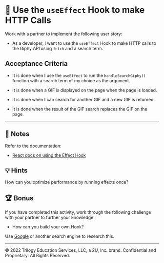 # 📖 Use the `useEffect` Hook to make HTTP Calls

Work with a partner to implement the following user story:

* As a developer, I want to use the `useEffect` Hook to make HTTP calls to the Giphy API using `fetch` and a search term.

## Acceptance Criteria

* It is done when I use the `useEffect` to run the `handleSearchGiphy()` function with a search term of my choice as the argument.

* It is done when a GIF is displayed on the page when the page is loaded.

* It is done when I can search for another GIF and a new GIF is returned.

* It is done when the result of the GIF search replaces the GIF on the page.

---

## 📝 Notes

Refer to the documentation:

* [React docs on using the Effect Hook](https://reactjs.org/docs/hooks-effect.html)

## 💡 Hints

How can you optimize performance by running effects once?

## 🏆 Bonus

If you have completed this activity, work through the following challenge with your partner to further your knowledge:

* How can you build your own Hook?

Use [Google](https://www.google.com) or another search engine to research this.

---
© 2022 Trilogy Education Services, LLC, a 2U, Inc. brand. Confidential and Proprietary. All Rights Reserved.
